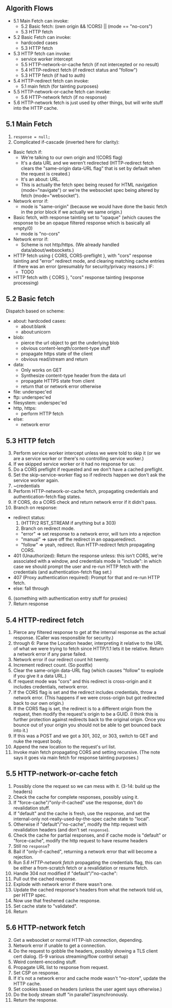 ## Algorith Flows ##

* 5.1 Main Fetch can invoke:
  * 5.2 Basic fetch: (own origin && !CORS) || (mode == "no-cors")
  * 5.3 HTTP fetch
* 5.2 Basic Fetch can invoke:
  * hardcoded cases
  * 5.3 HTTP fetch
* 5.3 HTTP fetch can invoke:
  * service worker intercept
  * 5.5 HTTP-network-or-cache fetch (if not intercepted or no result)
  * 5.4 HTTP-redirect fetch (if redirect status and "follow")
  * 5.3 HTTP fetch (if had to auth)
* 5.4 HTTP-redirect fetch can invoke:
  * 5.1 main fetch (for tainting purposes)
* 5.5 HTTP-network-or-cache fetch can invoke:
  * 5.6 HTTP-network fetch (if no response)
* 5.6 HTTP-network fetch is just used by other things, but will write stuff into
  the HTTP cache.

## 5.1 Main Fetch ##

1. `response = null;`
11. Complicated if-cascade (inverted here for clarity):
  * Basic fetch if:
    * We're talking to our own origin and !(CORS flag)
    * It's a data URL and we weren't redirected (HTTP-redirect fetch clears the
      "same-origin data-URL flag" that is set by default when the request is
      created.)
    * It's an about: URL.
    * This is actually the fetch spec being reused for HTML navigation
      (mode="navigate") or we're the websocket spec being altered by fetch
      (mode="websocket").
  * Network error if:
    * mode is "same-origin" (because we would have done the basic fetch in the
      prior block if we actually we same origin.)
  * Basic fetch, with response tainting set to "opaque" (which causes the
    response to be an opaque filtered response which is basically all empty/0)
    * mode is "no-cors"
  * Network error if:
    * Scheme is not http/https.  (We already handled data/about/websockets.)
  * HTTP fetch using { CORS, CORS-preflight }, with "cors" response tainting
    and "error" redirect mode, and clearing matching cache entries if there was
    an error (presumably for security/privacy reasons.) IF:
    * TODO
  * HTTP fetch with { CORS }, "cors" response tainting
(response processing)

## 5.2 Basic fetch ##

Dispatch based on scheme:
* about: hardcoded cases:
  * about:blank
  * about:unicorn
* blob:
  * pierce the url object to get the underlying blob
  * obvious content-length/content-type stuff
  * propagate https state of the client
  * obvious read/stream and return
* data:
  * Only works on GET
  * Synthesize content-type header from the data url
  * propagate HTTPS state from client
  * return that or network error otherwise
* file: underspec'ed
* ftp: underspec'ed
* filesystem: underspec'ed
* http, https:
  * perform HTTP fetch
* else:
  * network error


## 5.3 HTTP fetch ##

3. Perform service worker intercept unless we were told to skip it (or we are a
   service worker or there's no controlling service worker.)
4. If we skipped service worker or it had no response for us:
  1. Do a CORS preflight if requested and we don't have a cached preflight.
  2. Set the skip-service-worker flag so if redirects happen we don't ask the
     service worker again.
  3. ~credentials
  4. Perform HTTP-network-or-cache fetch, propagating credentials
     and authentication-fetch flag states.
  5. If CORS, do a CORS check and return network error if it didn't pass.
5. Branch on response:
  * redirect status:
    1. (HTTP/2 RST_STREAM if anything but a 303)
    2. Branch on redirect mode.
      * "error" => set response to a network error, will turn into a rejection
      * "manual" => save off the redirect in an opaqueredirect.
      * "follow" => yeah, redirect.  Run HTTP-redirect fetch propagating CORS.
  * 401 (Unauthorized): Return the response unless: this isn't CORS, we're
    associated with a window, and credentials mode is "include": in which case
    we should prompt the user and re-run HTTP fetch with the credentials (and
    authentication-fetch flag set.)
  * 407 (Proxy authentication required): Prompt for that and re-run HTTP
    fetch.
  * else: fall through
6. (something with authentication entry stuff for proxies)
7. Return response

## 5.4 HTTP-redirect fetch ##

1. Pierce any filtered response to get at the internal response as the actual
   response.  (Caller was responsible for security.)
2. through 6: Parse the Location header, interpreting it relative to the
   URL of what we were trying to fetch since HTTP/1.1 lets it be relative.
   Return a network error if any parse failed.
7. Network error if our redirect count hit twenty.
8. Increment redirect count.  (So postfix)
9. Clear the same-origin data-URL flag (which causes "follow" to explode if
   you give it a data URL.)
10. If request mode was "cors" and this redirect is cross-origin and it
    includes credentials, network error.
11. If the CORS flag is set and the redirect includes credentials, throw a
    network error.  (This happens if we were cross-origin but got redirected
    back to our own origin.)
12. If the CORS flag is set, the redirect is to a different origin from the
    request, then modify the request's origin to be a GUID.  (I think this is
    further protection against redirects back to the original origin.  Once
    you bounce out of your origin you should not be able to get bounced back
    into it.)
13. If this was a POST and we got a 301, 302, or 303, switch to GET and nuke
    the request body.
14. Append the new location to the request's url list.
15. Invoke main fetch propagating CORS and setting recursive.  (The note says it
    goes via main fetch for response tainting purposes.)

## 5.5 HTTP-network-or-cache fetch ##

1. Possibly clone the request so we can mess with it.
(3-14: build up the headers)
16. Check the cache for complete responses, possibly using it.
  1. If "force-cache"/"only-if-cached" use the response, don't do revalidation
     stuff.
  2. If "default" and the cache is fresh, use the response, and set the
     internal-only not-really-used-by-the-spec cache state to "local".
  3. Otherwise if "default"/"no-cache", modify the http request with
     revalidation headers (and don't set `response`).
17. Check the cache for partial responses, and if cache mode is "default" or
    "force-cache", modify the http request to have resume headers
18. Still no `response`?
  1. Bail if "only-if-cached", returning a network error that will become a
     rejection.
  2. Run *5.6 HTTP-network fetch* propagating the credentials flag, this can be
     either a from-scratch fetch or a revalidation or resume fetch.
19. Handle 304 not modified if "default"/"no-cache":
  1. Pull out the cached response.
  2. Explode with network error if there wasn't one.
  3. Update the cached response's headers from what the network told us, per
     HTTP spec.
  4. Now use that freshened cache response.
  5. Set cache state to "validated".
20. Return

## 5.6 HTTP-network fetch ##

2. Get a websocket or normal HTTP-ish connection, depending.
3. Network error if unable to get a connection.
4. Do the request to gobble the headers, possibly showing a TLS client cert
   dialog.
(5-9 various streaming/flow control setup)
10. Weird content-encoding stuff.
11. Propagate URL list to response from request.
12. Set CSP on response.
13. If it's not a network error and cache mode wasn't "no-store", update the
    HTTP cache.
14. Set cookies based on headers (unless the user agent says otherwise.)
15. Do the body stream stuff "in parallel"/asynchronously.
16. Return the response.
